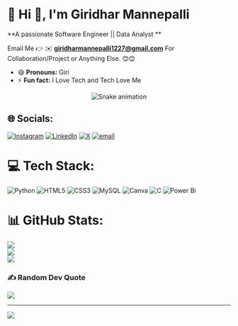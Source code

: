 # 💫 Hi 👋, I'm Giridhar Mannepalli
**A passionate Software Engineer || Data Analyst **

Email Me 👉 ✉️ **giridharmannepalli1227@gmail.com** For Collaboration/Project or Anything Else. 😊😊

- 😄 **Pronouns:** Giri
- ⚡ **Fun fact:** I Love Tech and Tech Love Me
<!-- Snake Game Repo View -->

<div align="center">
  <img src="https://profile-readme-generator.com/assets/snake.svg" alt="Snake animation" />
</div>

## 🌐 Socials:
[![Instagram](https://img.shields.io/badge/Instagram-%23E4405F.svg?logo=Instagram&logoColor=white)](https://instagram.com/giridhar_mannepalli) [![LinkedIn](https://img.shields.io/badge/LinkedIn-%230077B5.svg?logo=linkedin&logoColor=white)](https://linkedin.com/in/https://www.linkedin.com/in/giridhar-mannepalli-b28560390/?trk=opento_sprofile_details) [![X](https://img.shields.io/badge/X-black.svg?logo=X&logoColor=white)](https://x.com/Mannepalli_Giri) [![email](https://img.shields.io/badge/Email-D14836?logo=gmail&logoColor=white)](mailto:giridharmannepalli1227@gmail.com) 

# 💻 Tech Stack:
![Python](https://img.shields.io/badge/python-3670A0?style=for-the-badge&logo=python&logoColor=ffdd54) ![HTML5](https://img.shields.io/badge/html5-%23E34F26.svg?style=for-the-badge&logo=html5&logoColor=white) ![CSS3](https://img.shields.io/badge/css3-%231572B6.svg?style=for-the-badge&logo=css3&logoColor=white) ![MySQL](https://img.shields.io/badge/mysql-4479A1.svg?style=for-the-badge&logo=mysql&logoColor=white) ![Canva](https://img.shields.io/badge/Canva-%2300C4CC.svg?style=for-the-badge&logo=Canva&logoColor=white) ![C](https://img.shields.io/badge/c-%2300599C.svg?style=for-the-badge&logo=c&logoColor=white) ![Power Bi](https://img.shields.io/badge/power_bi-F2C811?style=for-the-badge&logo=powerbi&logoColor=black)
# 📊 GitHub Stats:
![](https://github-readme-stats.vercel.app/api?username=giridharmannepalli&theme=dark&hide_border=false&include_all_commits=true&count_private=false)<br/>
![](https://nirzak-streak-stats.vercel.app/?user=giridharmannepalli&theme=dark&hide_border=false)<br/>
![](https://github-readme-stats.vercel.app/api/top-langs/?username=giridharmannepalli&theme=dark&hide_border=false&include_all_commits=true&count_private=false&layout=compact)

### ✍️ Random Dev Quote
![](https://quotes-github-readme.vercel.app/api?type=horizontal&theme=radical)

---
[![](https://visitcount.itsvg.in/api?id=giridharmannepalli&icon=0&color=0)](https://visitcount.itsvg.in)

<!-- Proudly created with GPRM ( https://gprm.itsvg.in ) -->
